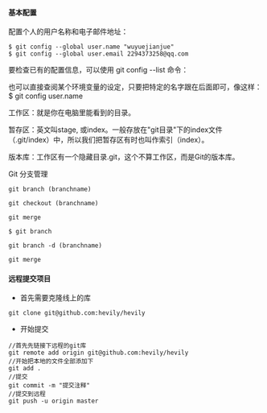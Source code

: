 #### 基本配置

配置个人的用户名称和电子邮件地址：

```
$ git config --global user.name "wuyuejianjue"
$ git config --global user.email 2294373258@qq.com
```
要检查已有的配置信息，可以使用 git config --list 命令：

也可以直接查阅某个环境变量的设定，只要把特定的名字跟在后面即可，像这样：
$ git config user.name

工作区：就是你在电脑里能看到的目录。

暂存区：英文叫stage, 或index。一般存放在"git目录"下的index文件（.git/index）中，所以我们把暂存区有时也叫作索引（index）。

版本库：工作区有一个隐藏目录.git，这个不算工作区，而是Git的版本库。

Git 分支管理
```
git branch (branchname)

git checkout (branchname)

git merge 

$ git branch

git branch -d (branchname)

git merge
```



#### 远程提交项目
- 首先需要克隆线上的库

```
git clone git@github.com:hevily/hevily
```

- 开始提交    

```
//首先先链接下远程的git库  
git remote add origin git@github.com:hevily/hevily  
//开始把本地的文件全部添加下  
git add .  
//提交  
git commit -m "提交注释"  
//提交到远程  
git push -u origin master 
```
